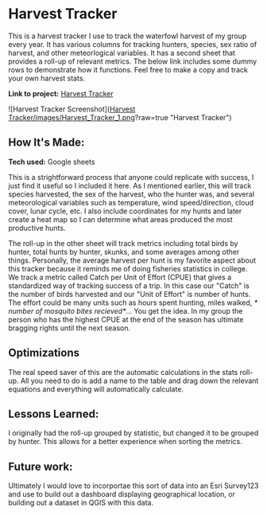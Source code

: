 # Harvest Tracker
This is a harvest tracker I use to track the waterfowl harvest of my group every year. It has various columns for tracking hunters, species, sex ratio of harvest, and other meteorlogical variables. It has a second sheet that provides a roll-up of relevant metrics. The below link includes some dummy rows to demonstrate how it functions. Feel free to make a copy and track your own harvest stats.

**Link to project:** [Harvest Tracker](https://docs.google.com/spreadsheets/d/1CZLxa8DK2NTA8w0svw1aet9t8DRr7mdFRAylNr3ZQXM/edit?usp=sharing)

![Harvest Tracker Screenshot]([Harvest Tracker/images/Harvest_Tracker_1.png](https://github.com/wessholders/Professional-Portfolio/blob/main/Harvest%20Tracker/images/Harvest_Tracker_1.png)?raw=true "Harvest Tracker")



## How It's Made:

**Tech used:** Google sheets

This is a strightforward process that anyone could replicate with success, I just find it useful so I included it here. As I mentioned earlier, this will track species harvested, the sex of the harvest, who the hunter was, and several meteorological variables such as temperature, wind speed/direction, cloud cover, lunar cycle, etc. I also include coordinates for my hunts and later create a heat map so I can determine what areas produced the most productive hunts.

The roll-up in the other sheet will track metrics including total birds by hunter, total hunts by hunter, skunks, and some averages among other things. Personally, the average harvest per hunt is my favorite aspect about this tracker because it reminds me of doing fisheries statistics in college. We track a metric called Catch per Unit of Effort (CPUE) that gives a standardized way of tracking success of a trip. In this case our "Catch" is the number of birds harvested and our "Unit of Effort" is number of hunts. The effort could be many units such as hours spent hunting, miles walked, _* number of mosquito bites recieved*_... You get the idea. In my group the person who has the highest CPUE at the end of the season has ultimate bragging rights until the next season.


## Optimizations
The real speed saver of this are the automatic calculations in the stats roll-up. All you need to do is add a name to the table and drag down the relevant equations and everything will automatically calculate.


## Lessons Learned:
I originally had the roll-up grouped by statistic, but changed it to be grouped by hunter. This allows for a better experience when sorting the metrics.


## Future work:
Ultimately I would love to incorportae this sort of data into an Esri Survey123 and use to build out a dashboard displaying geographical location, or building out a dataset in QGIS with this data.
